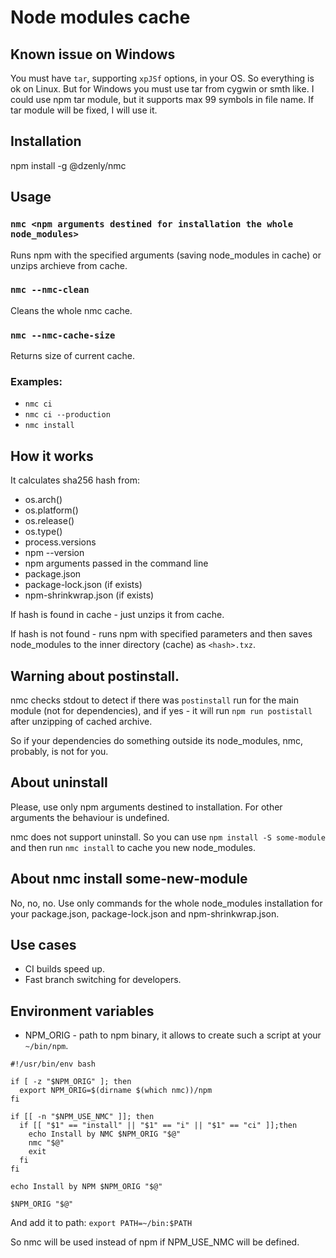 # Node modules cache

## Known issue on Windows

You must have `tar`, supporting `xpJSf` options, in your OS.
So everything is ok on Linux. But for Windows you must use tar from cygwin or smth like.
I could use npm tar module, but it supports max 99 symbols in file name.
If tar module will be fixed, I will use it.

## Installation

npm install -g @dzenly/nmc

## Usage

### `nmc <npm arguments destined for installation the whole node_modules>`
Runs npm with the specified arguments (saving node_modules in cache) or unzips archieve from cache.

### `nmc --nmc-clean`
Cleans the whole nmc cache.

### `nmc --nmc-cache-size`
Returns size of current cache.
  
### Examples:
* `nmc ci`
* `nmc ci --production`
* `nmc install`

## How it works

It calculates sha256 hash from:
* os.arch()
* os.platform()
* os.release()
* os.type()
* process.versions
* npm --version
* npm arguments passed in the command line
* package.json
* package-lock.json (if exists)
* npm-shrinkwrap.json (if exists)

If hash is found in cache - just unzips it from cache.

If hash is not found - runs npm with specified parameters and then saves node_modules to
the inner directory (cache) as `<hash>.txz`.

## Warning about postinstall.

nmc checks stdout to detect if there was `postinstall` run for the main module (not for dependencies),
and if yes - it will run `npm run postistall` after unzipping of cached archive.

So if your dependencies do something outside its node_modules, nmc, probably, is not for you.

## About uninstall

Please, use only npm arguments destined to installation. For other arguments the behaviour is undefined.

nmc does not support uninstall. So you can use `npm install -S some-module` and then run `nmc install`
to cache you new node_modules.

## About nmc install some-new-module

No, no, no. Use only commands for the whole node_modules installation
for your package.json, package-lock.json and npm-shrinkwrap.json.

## Use cases

* CI builds speed up.
* Fast branch switching for developers.

## Environment variables

* NPM_ORIG - path to npm binary, it allows to create such a script at your `~/bin/npm`.

```
#!/usr/bin/env bash

if [ -z "$NPM_ORIG" ]; then
  export NPM_ORIG=$(dirname $(which nmc))/npm
fi

if [[ -n "$NPM_USE_NMC" ]]; then
  if [[ "$1" == "install" || "$1" == "i" || "$1" == "ci" ]];then
    echo Install by NMC $NPM_ORIG "$@"
    nmc "$@"
    exit
  fi
fi

echo Install by NPM $NPM_ORIG "$@"

$NPM_ORIG "$@"
```

And add it to path: `export PATH=~/bin:$PATH`

So nmc will be used instead of npm if NPM_USE_NMC will be defined.
